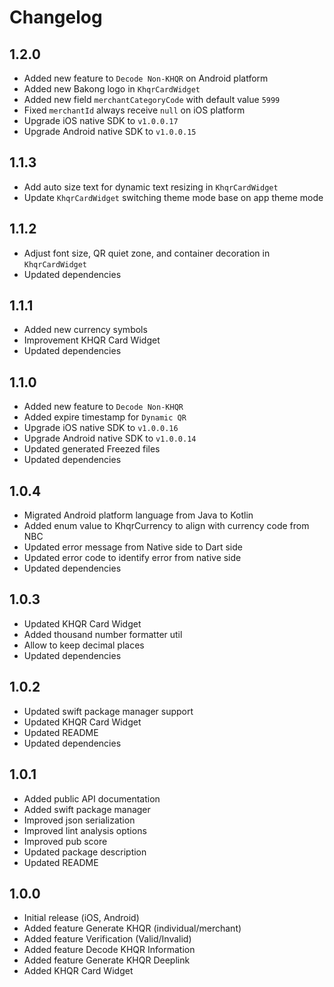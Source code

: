 # Changelog

## 1.2.0
- Added new feature to `Decode Non-KHQR` on Android platform
- Added new Bakong logo in `KhqrCardWidget`
- Added new field `merchantCategoryCode` with default value `5999`
- Fixed `merchantId` always receive `null` on iOS platform
- Upgrade iOS native SDK to `v1.0.0.17`
- Upgrade Android native SDK to `v1.0.0.15`

## 1.1.3
- Add auto size text for dynamic text resizing in `KhqrCardWidget`
- Update `KhqrCardWidget` switching theme mode base on app theme mode

## 1.1.2
- Adjust font size, QR quiet zone, and container decoration in `KhqrCardWidget`
- Updated dependencies

## 1.1.1
- Added new currency symbols
- Improvement KHQR Card Widget
- Updated dependencies

## 1.1.0
- Added new feature to `Decode Non-KHQR`
- Added expire timestamp for `Dynamic QR`
- Upgrade iOS native SDK to `v1.0.0.16`
- Upgrade Android native SDK to `v1.0.0.14`
- Updated generated Freezed files
- Updated dependencies

## 1.0.4
- Migrated Android platform language from Java to Kotlin
- Added enum value to KhqrCurrency to align with currency code from NBC
- Updated error message from Native side to Dart side
- Updated error code to identify error from native side
- Updated dependencies

## 1.0.3
- Updated KHQR Card Widget
- Added thousand number formatter util
- Allow to keep decimal places
- Updated dependencies

## 1.0.2
- Updated swift package manager support
- Updated KHQR Card Widget
- Updated README
- Updated dependencies

## 1.0.1
- Added public API documentation
- Added swift package manager
- Improved json serialization
- Improved lint analysis options
- Improved pub score
- Updated package description
- Updated README

## 1.0.0
- Initial release (iOS, Android)
- Added feature Generate KHQR (individual/merchant)
- Added feature Verification (Valid/Invalid)
- Added feature Decode KHQR Information
- Added feature Generate KHQR Deeplink
- Added KHQR Card Widget